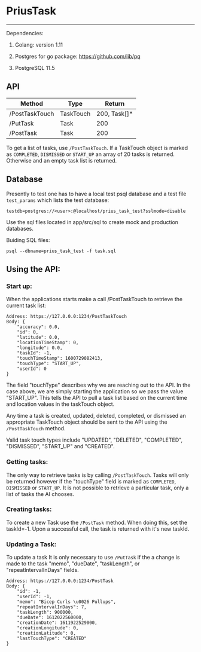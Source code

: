 # PriusTask
---
Dependencies:

  1. Golang: version 1.11

  2. Postgres for go package: https://github.com/lib/pq

  3. PostgreSQL 11.5



## API
Method         | Type           | Return
-------------- | -------------- | --------------
/PostTaskTouch | TaskTouch      | 200, Task[]*
/PutTask       | Task           | 200
/PostTask      | Task           | 200          

To get a list of tasks, use `/PostTaskTouch`. If a TaskTouch object is marked as `COMPLETED`, `DISMISSED` or `START_UP` an array of 20 tasks is returned. Otherwise and an empty task list is returned.


## Database
Presently to test one has to have a local test psql database and a test file `test_params` which lists the test database:
```
testdb=postgres://<user>:@localhost/prius_task_test?sslmode=disable
```

Use the sql files located in app/src/sql to create mock and production databases.

Buiding SQL files:
```
psql --dbname=prius_task_test -f task.sql
```

## Using the API:

### Start up:
When the applications starts make a call /PostTaskTouch to retrieve the current task list:

```
Address: https://127.0.0.0:1234/PostTaskTouch
Body: {
    "accuracy": 0.0,
    "id": 0,
    "latitude": 0.0,
    "locationTimeStamp": 0,
    "longitude": 0.0,
    "taskId": -1,
    "touchTimeStamp": 1600729082413,
    "touchType": "START_UP",
    "userId": 0
}
```

The field "touchType" describes why we are reaching out to the API. In the case above, we are simply starting the application so we pass the value "START_UP". This tells the API to pull a task list based on the current time and location values in the taskTouch object.

Any time a task is created, updated, deleted, completed, or dismissed an appropriate TaskTouch object should be sent to the API using the `/PostTaskTouch` method.

Valid task touch types include "UPDATED", "DELETED", "COMPLETED", "DISMISSED", "START_UP" and "CREATED".

### Getting tasks:
The only way to retrieve tasks is by calling `/PostTaskTouch`. Tasks will only be returned however if the "touchType" field is marked as `COMPLETED`, `DISMISSED` or `START_UP`. It is not possible to retrieve a particular task, only a list of tasks the AI chooses.

### Creating tasks:
To create a new Task use the `/PostTask` method. When doing this, set the taskId=-1. Upon a successful call, the task is returned with it's new taskId.

### Updating a Task:
To update a task It is only necessary to use `/PutTask` if the a change is made to the task "memo", "dueDate", "taskLength", or "repeatIntervalInDays" fields.

```
Address: https://127.0.0.0:1234/PostTask
Body: {
	"id": -1,
	"userId": -1,
	"memo": "Bicep Curls \u0026 Pullups",
	"repeatIntervalInDays": 7,
	"taskLength": 900000,
	"dueDate": 1612022560000,
	"creationDate": 1611922529000,
	"creationLongitude": 0,
	"creationLatitude": 0,
	"lastTouchType": "CREATED"
}
```